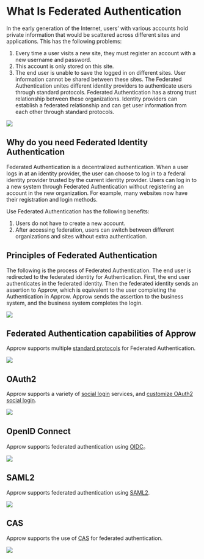 # What Is Federated Authentication

<LastUpdated/>

In the early generation of the Internet, users’ with various accounts hold private information that would be scattered across different sites and applications. This has the following problems:
1. Every time a user visits a new site, they must register an account with a new username and password.
2. This account is only stored on this site.
3. The end user is unable to save the logged in on different sites. User information cannot be shared between these sites.
The Federated Authentication unites different identity providers to authenticate users through standard protocols. Federated Authentication has a strong  trust relationship between these organizations. Identity providers can establish a federated relationship and can get user information from each other through standard protocols.

![](~@imagesZhCn/concepts/federation/1-1.png)

## Why do you need Federated Identity Authentication

Federated Authentication is a decentralized authentication. When a user logs in at an identity provider, the user can choose to log in to a federal identity provider trusted by the current identity provider. Users can log in to a new system through Federated Authentication without registering an account in the new organization. For example, many websites now have their registration and login methods.

Use Federated Authentication has the following benefits:
1. Users do not have to create a new account.
2. After accessing federation, users can switch between different organizations and sites without extra authentication.

## Principles of Federated Authentication

The following is the process of Federated Authentication. The end user is redirected to the federated identity for Authentication. First, the end user authenticates in the federated identity. Then the federated identity sends an assertion to Approw, which is equivalent to the user completing the Authentication in Approw. Approw sends the assertion to the business system, and the business system completes the login.

![](~@imagesZhCn/concepts/federation/1-2.png)

## Federated Authentication capabilities of Approw

Approw supports multiple [standard protocols](https://federation-poc.approw.com/) for Federated Authentication.

![](~@imagesZhCn/concepts/federation/1-3.png)

## OAuth2

Approw supports a variety of [social login](/guides/connections/social.md) services, and [customize OAuth2 social login](/connections/custom-social-provider/).

![](~@imagesZhCn/concepts/federation/1-4.png)

## OpenID Connect

Approw supports federated authentication using [OIDC](/connections/oidc/)。

![](~@imagesZhCn/concepts/federation/1-5.png)

## SAML2

Approw supports federated authentication using [SAML2](/connections/saml/).

![](~@imagesZhCn/concepts/federation/1-6.png)

## CAS

Approw supports the use of [CAS](/connections/cas/) for federated authentication.

![](~@imagesZhCn/concepts/federation/1-7.png)
